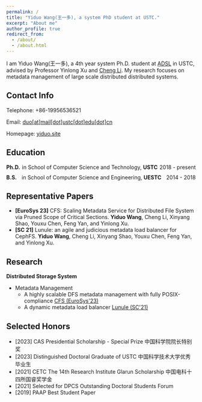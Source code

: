```yaml
---
permalink: /
title: "Yiduo Wang(王一多), a system PhD student at USTC."
excerpt: "About me"
author_profile: true
redirect_from: 
  - /about/
  - /about.html
---
```


I am Yiduo Wang(王一多), a 4th year system Ph.D. student at [ADSL](http://adsl.ustc.edu.cn/) in USTC, advised by Professor Yinlong Xu and [Cheng Li](http://staff.ustc.edu.cn/~chengli7/). My research focuses on metadata management of large scale distributed distributed systems.

Contact Info
------
Telephone: 	+86-19956536521

Email: 	<a href="mailto:duo@mail.ustc.edu.cn">duo\[at\]mail\[dot\]ustc\[dot\]edu\[dot\]cn</a>

Homepage: 	[yiduo.site](http://yiduo.site/)

Education
------

<div style="display: flex; justify-content: space-between; align-items: center; margin-bottom: 10px;">
  <div style="font-weight: bold;">Ph.D.</div>
  <div>in School of Computer Science and Technology, <b>USTC</b></div>
  <div style="text-align: right;">2018 - present</div>
</div>

<div style="display: flex; justify-content: space-between; align-items: center; margin-bottom: 10px;">
  <div style="font-weight: bold;">B.S.</div>
  <div> in School of Computer Science and Engineering, <b>UESTC</b></div>
  <div style="text-align: right;">2014 - 2018</div>
</div>

<!-- **Ph.D.** in 
**B.S.** in School of Computer Science and Engineering, UESTC -->

Representative Papers
------

- **[EuroSys 23]** CFS: Scaling Metadata Service for Distributed File System via Pruned Scope of Critical Sections. **Yiduo Wang**, Cheng Li, Xinyang Shao, Youxu Chen, Feng Yan, and Yinlong Xu.
- **[SC 21]** Lunule: an agile and judicious metadata load balancer for CephFS. **Yiduo Wang**, Cheng Li, Xinyang Shao, Youxu Chen, Feng Yan, and Yinlong Xu.

Research
------

**Distributed Storage System**

- Metadata Management
  - A highly scalable DFS metadata management with fully POSIX-compliance [CFS (EuroSys'23)](publication/2023-05-08-CFS)
  - A dynamic metadata load balancer [Lunule (SC'21)](publication/2021-11-14-Lunule)

Selected Honors
------
- [2023] CAS Presidential Scholarship - Special Prize 中国科学院院长特别奖
- [2023] Distinguished Doctoral Graduate of USTC 中国科学技术大学优秀毕业生
- [2021] CETC The 14th Research Institute Glarun Scholarship 中国电科十四所国睿奖学金
- [2021] Selected for DPCS Outstanding Doctoral Students Forum 
- [2019] PAAP Best Student Paper